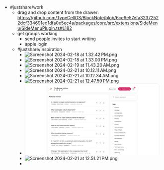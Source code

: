 - #justshare/work
	- drag and drop content from the drawer: https://github.com/TypeCellOS/BlockNote/blob/6ce6e57efa32372522dcf334691ed1dfa0e5ec4a/packages/core/src/extensions/SideMenu/SideMenuPlugin.ts#L182
	- get groups working
		- send people invites to start writing
		- apple login
	- #justshare/inspiration
		- ![Screenshot 2024-02-18 at 1.32.42 PM.png](../assets/Screenshot_2024-02-18_at_1.32.42 PM_1708548534664_0.png)
		- ![Screenshot 2024-02-18 at 1.33.00 PM.png](../assets/Screenshot_2024-02-18_at_1.33.00 PM_1708548540597_0.png)
		- ![Screenshot 2024-02-19 at 11.43.20 AM.png](../assets/Screenshot_2024-02-19_at_11.43.20 AM_1708548546535_0.png)
		- ![Screenshot 2024-02-21 at 10.12.11 AM.png](../assets/Screenshot_2024-02-21_at_10.12.11 AM_1708548552290_0.png)
		- ![Screenshot 2024-02-21 at 10.12.34 AM.png](../assets/Screenshot_2024-02-21_at_10.12.34 AM_1708548557215_0.png)
		- ![Screenshot 2024-02-21 at 12.47.59 PM.png](../assets/Screenshot_2024-02-21_at_12.47.59 PM_1708548561714_0.png)
		- ![Perch web home v2.webp](../assets/Perch_web_home_v2_1708548663930_0.webp)
		- ![Screenshot 2024-02-21 at 12.51.21 PM.png](../assets/Screenshot_2024-02-21_at_12.51.21 PM_1708548692811_0.png)
		-